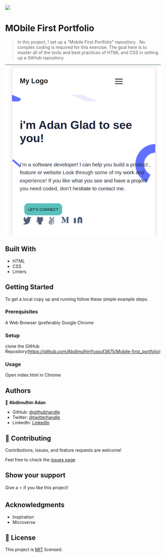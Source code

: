 ![](https://img.shields.io/badge/Microverse-blueviolet)

# MObile First Portfolio

> In this project, I set up a "Mobile First Portfolio" repository . No complex coding is required for this exercise. The goal here is to master all of the tools and best practices of HTML and CSS in setting up a GitHub repository

![](images/Screenshot%20from%202022-09-22%2023-30-50.png)


## Built With

- HTML
- CSS
- Linters


## Getting Started

To get a local copy up and running follow these simple example steps.

### Prerequisites
A Web Browser (preferably Google Chrome

### Setup
clone the GitHub Repository(https://github.com/AbdimulhinYussuf3675/Mobile-first_portfolio)

### Usage
  Open index.html in Chrome


## Authors

👤 **Abdimulhin Adan**

- GitHub: [@githubhandle](https://github.com/AbdimulhinYussuf3675)
- Twitter: [@twitterhandle](https://twitter.com/abdimulhin)
- LinkedIn: [LinkedIn](https://www.linkedin.com/in/abdimulhin-yussuf-7b110720b) 


## 🤝 Contributing

Contributions, issues, and feature requests are welcome!

Feel free to check the [issues page](https://github.com/AbdimulhinYussuf3675/Mobile-first_portfolio/issues/)

## Show your support

Give a ⭐️ if you like this project!

## Acknowledgments

- Inspiration
- Microverse

## 📝 License

This project is [MIT](./LICENCE) licensed.
